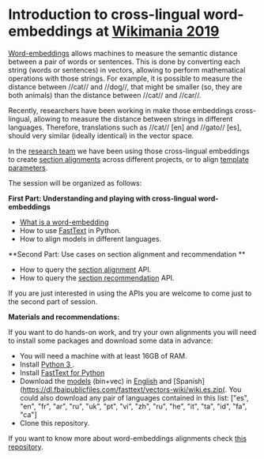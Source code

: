 # Introduction to cross-lingual word-embeddings at [Wikimania 2019](https://meta.wikimedia.org/wiki/Wikimania_2019)


[Word-embeddings](https://en.wikipedia.org/wiki/Word_embedding) allows machines to measure the semantic distance between a pair of words or sentences. This is done by converting each string (words or sentences) in vectors, allowing to perform mathematical operations with those strings. For example, it is possible to measure the distance between //cat// and //dog//, that might be smaller (so, they are both animals) than the distance between //cat// and //car//. 

Recently, researchers have been working in make those embeddings cross-lingual, allowing to measure the distance between strings in different languages. Therefore, translations such as //cat// [en] and //gato// [es], should very similar (ideally identical) in the vector space. 

In the [research team](https://research.wikimedia.org/) we have been using those cross-lingual embeddings to create [section alignments](https://meta.wikimedia.org/wiki/Research:Expanding_Wikipedia_articles_across_languages/Inter_language_approach#Section_Alignment) across different projects, or to align [template parameters](https://github.com/digitalTranshumant/templatesAlignment). 

The session will be organized as follows:



**First Part: Understanding and playing with cross-lingual word-embeddings** 
* [What is a word-embedding](https://upload.wikimedia.org/wikipedia/commons/6/63/Tutorial_on_Multilingual_Word_Embeddings%2C_Wikimania_2019.pdf)
* How to use [FastText](https://en.wikipedia.org/wiki/FastText) in Python.
* How to align models in different languages. 

**Second Part: Use cases on section alignment and recommendation ** 
* How to query the [section alignment](https://meta.wikimedia.org/wiki/Research:Expanding_Wikipedia_articles_across_languages/Inter_language_approach#Section_Alignment) API.
* How to query the [section recommendation](https://meta.wikimedia.org/wiki/Research:Expanding_Wikipedia_articles_across_languages/Inter_language_approach#Section_Recommendation) API.

If you are just interested in using the APIs you are welcome to come just to the second part of session.

**Materials and recommendations:**

If you want to do hands-on work, and try your own alignments you will need to install some packages and download some data in advance:

* You will need a machine with at least 16GB of RAM.
* Install [Python 3 ](https://www.python.org/download/releases/3.0/) .
* Install [FastText for Python ](https://fasttext.cc/docs/en/support.html)
* Download the [models](https://fasttext.cc/docs/en/pretrained-vectors.html) (bin+vec) in [English](https://dl.fbaipublicfiles.com/fasttext/vectors-wiki/wiki.en.zip) and [Spanish](https://dl.fbaipublicfiles.com/fasttext/vectors-wiki/wiki.es.zip(. You could also download any pair of languages contained in this list:  ["es", "en", "fr", "ar", "ru", "uk", "pt", "vi", "zh", "ru", "he", "it", "ta", "id", "fa", "ca"]
* Clone this repository.

If you want to know more about word-embeddings alignments check [this repository](https://github.com/Babylonpartners/fastText_multilingual).

